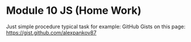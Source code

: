 # Module 10 JS (Home Work)
Just simple procedure typical task for example: 
GitHub Gists on this page: https://gist.github.com/alexpankov87

